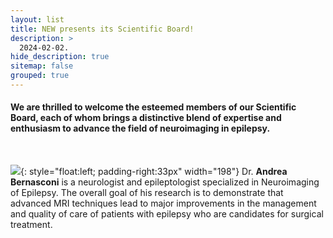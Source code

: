 ```yaml
---
layout: list
title: NEW presents its Scientific Board!
description: >
  2024-02-02.
hide_description: true
sitemap: false
grouped: true
---
```


#### We are thrilled to welcome the esteemed members of our Scientific Board, each of whom brings a distinctive blend of expertise and enthusiasm to advance the field of neuroimaging in epilepsy.

<br/> 

![](https://media.licdn.com/dms/image/C4E03AQEVPFhvBXdlLA/profile-displayphoto-shrink_400_400/0/1517512324079?e=2147483647&v=beta&t=kEyVQE_vrix0eSH8TYnNBAMp8z3x9eFDpM1ovawSpQc){: style="float:left; padding-right:33px" width="198"} Dr. <b>Andrea Bernasconi</b> is a neurologist and epileptologist specialized in Neuroimaging of Epilepsy. The overall goal of his research is to demonstrate that advanced MRI techniques lead to major improvements in the management and quality of care of patients with epilepsy who are candidates for surgical treatment.
<br/><br/><br/><br/>